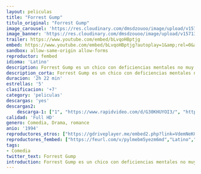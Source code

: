 ```yaml
---
layout: peliculas
title: "Forrest Gump"
titulo_original: "Forrest Gump"
image_carousel: 'https://res.cloudinary.com/dmsdzouoo/image/upload/v1571341547/forrest-min_adkfkl.jpg'
image_banner: 'https://res.cloudinary.com/dmsdzouoo/image/upload/v1571341547/forrestt2-min_ur28gm.jpg'
trailer: https://www.youtube.com/embed/bLvqoHBptjg
embed: https://www.youtube.com/embed/bLvqoHBptjg?autoplay=1&amp;rel=0&amp;hd=1&border=0&wmode=opaque&enablejsapi=1&modestbranding=1&controls=1&showinfo=0
sandbox: allow-same-origin allow-forms
reproductor: fembed
idioma: 'Latino'
description: Forrest Gump es un chico con deficiencias mentales no muy profundas y con alguna incapacidad motora que, a pesar de todo, llegará a convertirse, entre otras cosas, en un héroe durante la Guerra del Vietnam. Su persistencia y bondad le llevarán a conseguir una gran fortuna, ser objeto del clamor popular y a codearse con las más altas esferas sociales y políticas del país. Siempre sin olvidar a Jenny, su gran amor desde que era niño.
description_corta: Forrest Gump es un chico con deficiencias mentales no muy profundas y con alguna incapacidad motora que, a pesar de todo, llegará a convertirse, entre otras cosas, en un héroe durante la Guerra del Vietnam. Su persistencia y bondad le llevarán a.
duracion: '2h 22 min'
estrellas: '5'
clasificacion: '+7'
category: 'peliculas'
descargas: 'yes'
descargas2:
    descarga-1: ["1", "https://www.rapidvideo.com/d/G30KHUYOI3/", "https://www.google.com/s2/favicons?domain=openload.co","OpenLoad","https://res.cloudinary.com/imbriitneysam/image/upload/v1541473684/mexico.png", "Latino", "Full HD"]
calidad: 'Full HD'
genero: Comedia, Drama, romance
anio: '1994'
reproductores_otros: ["https://gdriveplayer.me/embed2.php?link=VdemNeKGwLmeXe%252FRpw0pIAEpjTNnIqrlfPWRvGpU0ySwxVMLDWSGhcFpGlqYmGC1lz23hZUcODVH1cYzPorkZAhv4kEIBGR4mN1q7Rj1BbGnlBlQ3S1GSrX8o1YF6EEiIqvKVX3ig%252FkrATMVWgOOhXGZA5eEicXSwmgpL4F1uAeQ1CrO8cw%252B8c2kF897gwaF1NkeQ1yM4aKue12cROjBWu","Latino","https://mstream.website/218f20o28tfx","Latino","https://mstream.website/sdv1159d0acu","Latino"]
reproductores_fembed: ["https://feurl.com/v/pylmebm5yezm6md","Latino","https://feurl.com/v/1xoq046qx94","Latino","https://feurl.com/v/yx7gkie6dw0k-e0","Latino"]
tags:
- Comedia
twitter_text: Forrest Gump
introduction: Forrest Gump es un chico con deficiencias mentales no muy profundas y con alguna incapacidad motora que, a pesar de todo, llegará a convertirse, entre otras cosas, en un héroe durante la Guerra del Vietnam. Su persistencia y bondad le llevarán a
---
```



 







